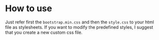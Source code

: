 
# How to use

Just refer first the `bootstrap.min.css` and then the `style.css` to your html file as stylesheets. If you want to modify the predefined styles, I suggest that you create a new custom css file.
